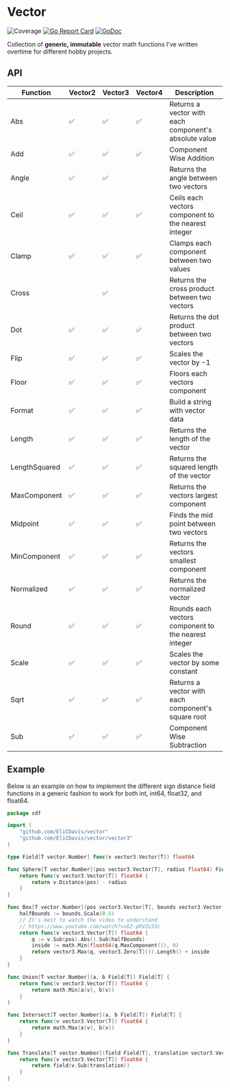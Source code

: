 # Vector

![Coverage](https://img.shields.io/badge/Coverage-95.3%25-brightgreen)
[![Go Report Card](https://goreportcard.com/badge/github.com/EliCDavis/vector)](https://goreportcard.com/report/github.com/EliCDavis/vector)
[![GoDoc](https://godoc.org/github.com/EliCDavis/vector?status.svg)](http://godoc.org/github.com/EliCDavis/vector)

Collection of **generic, immutable** vector math functions I've written overtime for different hobby projects.

## API

| Function      | Vector2 | Vector3 | Vector4 | Description                                            |
|---------------|---------|---------|---------|--------------------------------------------------------|
| Abs           | ✅      | ✅     | ✅      | Returns a vector with each component's absolute value |
| Add           | ✅      | ✅     | ✅      | Component Wise Addition                               |
| Angle         | ✅      | ✅     |         | Returns the angle between two vectors                  |
| Ceil          | ✅      | ✅     | ✅      | Ceils each vectors component to the nearest integer   |
| Clamp         | ✅      | ✅     | ✅      | Clamps each component between two values              |
| Cross         |         | ✅     |          | Returns the cross product between two vectors         |
| Dot           | ✅      | ✅     | ✅      | Returns the dot product between two vectors           |
| Flip          | ✅      | ✅     | ✅      | Scales the vector by -1                               |
| Floor         | ✅      | ✅     | ✅      | Floors each vectors component                         |
| Format        | ✅      | ✅     | ✅      | Build a string with vector data                       |
| Length        | ✅      | ✅     | ✅      | Returns the length of the vector                      |
| LengthSquared | ✅      | ✅     | ✅      | Returns the squared length of the vector              |
| MaxComponent  | ✅      | ✅     | ✅      | Returns the vectors largest component                 |
| Midpoint      | ✅      | ✅     | ✅      | Finds the mid point between two vectors               |
| MinComponent  | ✅      | ✅     | ✅      | Returns the vectors smallest component                |
| Normalized    | ✅      | ✅     | ✅      | Returns the normalized vector                         |
| Round         | ✅      | ✅     | ✅      | Rounds each vectors component to the nearest integer  |
| Scale         | ✅      | ✅     | ✅      | Scales the vector by some constant                    |
| Sqrt          | ✅      | ✅     | ✅      | Returns a vector with each component's square root    |
| Sub           | ✅      | ✅     | ✅      | Component Wise Subtraction                            |

## Example

Below is an example on how to implement the different sign distance field functions in a generic fashion to work for both int, int64, float32, and float64.

```go
package sdf

import (
	"github.com/EliCDavis/vector"
	"github.com/EliCDavis/vector/vector3"
)

type Field[T vector.Number] func(v vector3.Vector[T]) float64

func Sphere[T vector.Number](pos vector3.Vector[T], radius float64) Field[T] {
	return func(v vector3.Vector[T]) float64 {
		return v.Distance(pos) - radius
	}
}

func Box[T vector.Number](pos vector3.Vector[T], bounds vector3.Vector[T]) Field[T] {
	halfBounds := bounds.Scale(0.5)
	// It's best to watch the video to understand
	// https://www.youtube.com/watch?v=62-pRVZuS5c
	return func(v vector3.Vector[T]) float64 {
		q := v.Sub(pos).Abs().Sub(halfBounds)
		inside := math.Min(float64(q.MaxComponent()), 0)
		return vector3.Max(q, vector3.Zero[T]()).Length() + inside
	}
}

func Union[T vector.Number](a, b Field[T]) Field[T] {
	return func(v vector3.Vector[T]) float64 {
		return math.Min(a(v), b(v))
	}
}

func Intersect[T vector.Number](a, b Field[T]) Field[T] {
	return func(v vector3.Vector[T]) float64 {
		return math.Max(a(v), b(v))
	}
}

func Translate[T vector.Number](field Field[T], translation vector3.Vector[T]) Field[T] {
	return func(v vector3.Vector[T]) float64 {
		return field(v.Sub(translation))
	}
}
```
